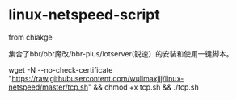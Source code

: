linux-netspeed-script
=====
from chiakge

集合了bbr/bbr魔改/bbr-plus/lotserver(锐速）的安装和使用一键脚本。

wget -N --no-check-certificate "https://raw.githubusercontent.com/wulimaxjjj/linux-netspeed/master/tcp.sh" && chmod +x tcp.sh && ./tcp.sh
